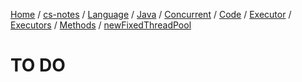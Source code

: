 [Home](https://mengxianbin.github.io) /
[cs-notes](https://mengxianbin.github.io/cs-notes/site) /
[Language](https://mengxianbin.github.io/cs-notes/site/Language) /
[Java](https://mengxianbin.github.io/cs-notes/site/Language/Java) /
[Concurrent](https://mengxianbin.github.io/cs-notes/site/Language/Java/Concurrent) /
[Code](https://mengxianbin.github.io/cs-notes/site/Language/Java/Concurrent/Code) /
[Executor](https://mengxianbin.github.io/cs-notes/site/Language/Java/Concurrent/Code/Executor) /
[Executors](https://mengxianbin.github.io/cs-notes/site/Language/Java/Concurrent/Code/Executor/Executors) /
[Methods](https://mengxianbin.github.io/cs-notes/site/Language/Java/Concurrent/Code/Executor/Executors/Methods) /
[newFixedThreadPool](https://mengxianbin.github.io/cs-notes/site/Language/Java/Concurrent/Code/Executor/Executors/Methods/newFixedThreadPool)

# TO DO
